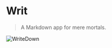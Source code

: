 # Writ
> A Markdown app for mere mortals.

![WriteDown](https://raw.githubusercontent.com/skippednote/meteor-markdown/master/public/writedown.png)
